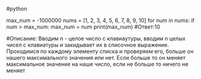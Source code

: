 #python

max_num = -1000000
nums = [1, 2, 3, 4, 5, 6, 7, 8, 9, 10]
for num in nums:
    if num > max_num:
	max_num = num
print(max_num)   	#Ответ:10

#Описание: Вводим n - целое число с клавиаутуры, вводим n целых чисел с клавиатуры и закидывает их в списочное выражение. Проходимся по каждому элементу списка и проверяем его, больше он нашего максимального значения или нет. Если больше то он меняет максимальное значение на наше число, если не больше то ничего не меняет